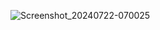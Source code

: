  ![Screenshot_20240722-070025](https://github.com/user-attachments/assets/94e9eba8-c162-457a-a3b5-68238cf9df87)
